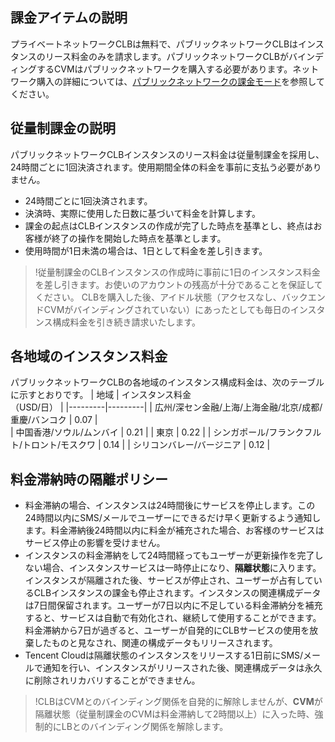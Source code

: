 ## 課金アイテムの説明
プライベートネットワークCLBは無料で、パブリックネットワークCLBはインスタンスのリース料金のみを請求します。パブリックネットワークCLBがバインディングするCVMはパブリックネットワークを購入する必要があります。ネットワーク購入の詳細については、[パブリックネットワークの課金モード](https://intl.cloud.tencent.com/document/product/213/10578)を参照してください。

## 従量制課金の説明
パブリックネットワークCLBインスタンスのリース料金は従量制課金を採用し、24時間ごとに1回決済されます。使用期間全体の料金を事前に支払う必要がありません。
- 24時間ごとに1回決済されます。
- 決済時、実際に使用した日数に基づいて料金を計算します。
- 課金の起点はCLBインスタンスの作成が完了した時点を基準とし、終点はお客様が終了の操作を開始した時点を基準とします。
- 使用時間が1日未満の場合は、1日として料金を差し引きます。

>!従量制課金のCLBインスタンスの作成時に事前に1日のインスタンス料金を差し引きます。お使いのアカウントの残高が十分であることを保証してください。
CLBを購入した後、アイドル状態（アクセスなし、バックエンドCVMがバインディングされていない）にあったとしても毎日のインスタンス構成料金を引き続き請求いたします。

## 各地域のインスタンス料金
パブリックネットワークCLBの各地域のインスタンス構成料金は、次のテーブルに示すとおりです。
|  地域 | インスタンス料金<br>（USD/日） |
|---------|---------|
| 広州/深セン金融/上海/上海金融/北京/成都/重慶/バンコク | 0.07 |  
| 中国香港/ソウル/ムンバイ | 0.21 |
| 東京 | 0.22 |
| シンガポール/フランクフルト/トロント/モスクワ | 0.14 |
| シリコンバレー/バージニア | 0.12 |

## 料金滞納時の隔離ポリシー

- 料金滞納の場合、インスタンスは24時間後にサービスを停止します。この24時間以内にSMS/メールでユーザーにできるだけ早く更新するよう通知します。料金滞納後24時間以内に料金が補充された場合、お客様のサービスはサービス停止の影響を受けません。
- インスタンスの料金滞納をして24時間経ってもユーザーが更新操作を完了しない場合、インスタンスサービスは一時停止になり、**隔離状態**に入ります。インスタンスが隔離された後、サービスが停止され、ユーザーが占有しているCLBインスタンスの課金も停止されます。インスタンスの関連構成データは7日間保留されます。ユーザーが7日以内に不足している料金滞納分を補充すると、サービスは自動で有効化され、継続して使用することができます。料金滞納から7日が過ぎると、ユーザーが自発的にCLBサービスの使用を放棄したものと見なされ、関連の構成データもリリースされます。
- Tencent Cloudは隔離状態のインスタンスをリリースする1日前にSMS/メールで通知を行い、インスタンスがリリースされた後、関連構成データは永久に削除されリカバリすることができません。

>!CLBはCVMとのバインディング関係を自発的に解除しませんが、**CVM**が隔離状態（従量制課金のCVMは料金滞納して2時間以上）に入った時、強制的にLBとのバインディング関係を解除します。

